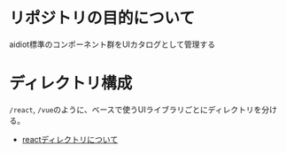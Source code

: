# リポジトリの目的について
aidiot標準のコンポーネント群をUIカタログとして管理する

# ディレクトリ構成
`/react`, `/vue`のように、ベースで使うUIライブラリごとにディレクトリを分ける。

- [reactディレクトリについて](./react/README.md)
